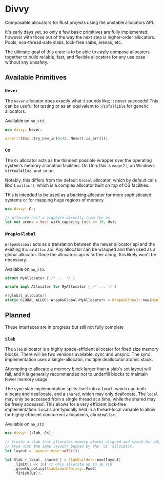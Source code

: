 # Divvy

Composable allocators for Rust projects using the unstable allocators API.

It's early days yet, so only a few basic primitives are fully implemented,
however with those out of the way the next step is higher-order allocators.
Pools, non-thread-safe slabs, lock-free slabs, arenas, etc.

The ultimate goal of this crate is to be able to easily compose allocators
together to build reliable, fast, and flexible allocators for any use case
without any unsafety.

## Available Primitives

### `Never`

The `Never` allocator does exactly what it sounds like; it never succeeds! This
can be useful for testing or as an equivalent to `!`/`Infallible` for generic
allocators.

Available on `no_std`.

```rust
use divvy::Never;

assert!(Box::try_new_in(0x42, Never).is_err());
```

### `Os`

The `Os` allocator acts as the thinnest possible wrapper over the operating
system's memory allocation facilities. On Unix this is `mmap(2)`, on Windows
`VirtualAlloc`, and so on.

Notably, this differs from the default `Global` allocator, which by default
calls libc's `malloc()`, which is a complex allocator built _on top_ of OS
facilities.

This is intended to be used as a backing allocator for more sophisticated
systems or for mapping huge regions of memory.

```rust
use divvy::Os;

// Allocate half a gigabyte directly from the os.
let mut arena = Vec::with_capacity_in(1 << 30, Os);
```

### `WrapAsGlobal`

`WrapAsGlobal` acts as a translation between the newer allocator api and the
existing `GlobalAlloc` api. Any allocator can be wrapped and then used as a
global allocator. Once the allocators api is farther along, this likely won't be
necessary.

Available on `no_std`.

```rust
struct MyAllocator { /* ... */ }

unsafe impl Allocator for MyAllocator { /* ... */ }

#[global_allocator]
static GLOBAL_ALLOC: WrapAsGlobal<MyAllocator> = WrapAsGlobal::new(MyAllocator::new());
```

## Planned

These interfaces are in progress but still not fully complete

### `Slab`

The `Slab` allocator is a highly space-efficient allocator for fixed size memory
blocks. There will be two versions available; sync and unsync. The sync
implementation uses a single-allocator, multiple deallocator atomic stack.

Attempting to allocate a memory block larger than a slab's set layout will fail,
and it is generally recommended not to underfill blocks to maintain lower memory
usage.

The sync slab implementation splits itself into a `local`, which can both
allocate and deallocate, and a `shared`, which may only deallocate. The `local`
may only be accessed from a single thread at a time, while the shared may be
freely accessed. This allows for a very efficient lock-free implementation.
Locals are typically held in a thread-local variable to allow for highly
efficient concurrent allocations, ala `mimalloc`.

Available on `no_std`

```rust
use divvy::{slab, Os};

// Create a slab that allocates memory blocks aligned and sized for u32 (or any other
// type with the same layout) backed by the `Os` allocator.
let layout = Layout::new::<u32>();

let Slab { local, shared } = SlabBuilder::new(layout)
    .limit(1 << 16) // Only allocate up to 16 kib
    .growth_policy(SlabGrowthPolicy::Pow2)
    .finish(Os)?;
```
